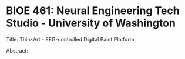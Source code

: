 # BIOE 461: Neural Engineering Tech Studio - University of Washington

Title: ThinkArt - EEG-controlled Digital Paint Platform

Abstract:
